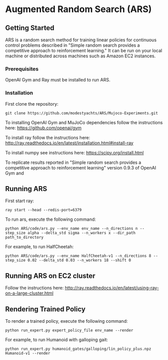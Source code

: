 # Augmented Random Search (ARS)


## Getting Started
ARS is a random search method for training linear policies for continuous control problems described in "Simple random search provides a competitive approach to reinforcement learning." It can be run on your local machine or distributed across machines such as Amazon EC2 instances. 


### Prerequisites

OpenAI Gym and Ray must be installed to run ARS. 

### Installation

First clone the repository:

```
git clone https://github.com/modestyachts/ARS/Mujoco-Experiments.git
```

To installing OpenAI Gym and MuJoCo dependencies follow the instructions here:
https://github.com/openai/gym

To install ray follow the instructions here: 
http://ray.readthedocs.io/en/latest/installation.html#install-ray


To install numpy see instructions here: 
https://scipy.org/install.html

To replicate results reported in "Simple random search provides a competitive approach to reinforcement learning" version 0.9.3 of OpenAI Gym and 
## Running ARS

First start ray:

```
ray start --head --redis-port=6379
```

To run ars, execute the following command: 

```
python ARS/code/ars.py --env_name env_name --n_directions n --step_size alpha --delta_std sigma --n_workers x --dir_path path_to_directory
```

For example, to run HalfCheetah:

```
python ARS/code/ars.py --env_name HalfCheetah-v1 --n_directions 8 --step_size 0.02 --delta_std 0.03 --n_workers 18 --shift 0
```


## Running ARS on EC2 cluster

Follow the instructions here: http://ray.readthedocs.io/en/latest/using-ray-on-a-large-cluster.html


## Rendering Trained Policy

To render a trained policy, execute the following command:

```
python run_expert.py expert_policy_file env_name --render
```

For example, to run Humanoid with galloping gait:

```
python run_expert.py humanoid_gates/galloping/lin_policy_plus.npz Humanoid-v1 --render 
```

